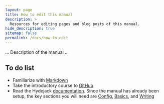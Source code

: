 ```yaml
---
layout: page
title: How to edit this manual
description: >
  Resources for editing pages and blog posts of this manual.
hide_description: true
sitemap: false
permalink: /docs/how-to-edit
---
```


... Description of the manual ...

## To do list

- Familiarize with [Markdown](https://critical-infrastructure-systems-lab.github.io/manual/docs/general-programming) 
- Take the introductory course to [GitHub](https://critical-infrastructure-systems-lab.github.io/manual/docs/general-programming)
- Read the Hydejack [documentation](https://hydejack.com/docs/). Since the manual has already been setup, the key sections you will need are [Config](https://hydejack.com/docs/config/), [Basics](https://hydejack.com/docs/basics/), and [Writing](https://hydejack.com/docs/writing/)
